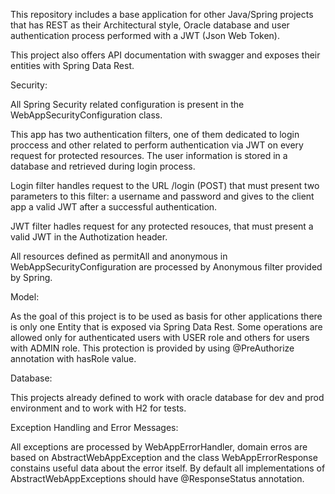 This repository includes a base application for other Java/Spring projects that has REST as their Architectural style, Oracle database and user authentication process performed with a JWT (Json Web Token).

This project also offers API documentation with swagger and exposes their entities with Spring Data Rest.

Security:

All Spring Security related configuration is present in the WebAppSecurityConfiguration class.

This app has two authentication filters, one of them dedicated to login proccess and other related to perform authentication via JWT on every request for protected resources. The user information is stored in a database and retrieved during login process.

Login filter handles request to the URL /login (POST) that must present two parameters to this filter: a username and password and gives to the client app a valid JWT after a successful authentication.

JWT filter hadles request for any protected resouces, that must present a valid JWT in the Authotization header.

All resources defined as permitAll and anonymous in WebAppSecurityConfiguration are processed by Anonymous filter provided by Spring.

Model:

As the goal of this project is to be used as basis for other applications there is only one Entity that is exposed via Spring Data Rest.
Some operations are allowed only for authenticated users with USER role and others for users with ADMIN role. This protection is provided by using @PreAuthorize annotation with hasRole value.

Database:

This projects already defined to work with oracle database for dev and prod environment and to work with H2 for tests.

Exception Handling and Error Messages:

All exceptions are processed by WebAppErrorHandler, domain erros are based on AbstractWebAppException and the class WebAppErrorResponse constains useful data about the error itself.
By default all implementations of AbstractWebAppExceptions should have @ResponseStatus annotation.